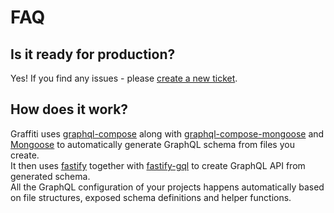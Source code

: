 # FAQ

## Is it ready for production?

Yes! If you find any issues - please [create a new ticket](https://github.com/yamalight/graffiti/issues).

## How does it work?

Graffiti uses [graphql-compose](https://graphql-compose.github.io/) along with [graphql-compose-mongoose](https://graphql-compose.github.io/docs/plugins/plugin-mongoose.html) and [Mongoose](https://mongoosejs.com/) to automatically generate GraphQL schema from files you create.  
It then uses [fastify](https://www.fastify.io/) together with [fastify-gql](https://github.com/mcollina/fastify-gql) to create GraphQL API from generated schema.  
All the GraphQL configuration of your projects happens automatically based on file structures, exposed schema definitions and helper functions.
